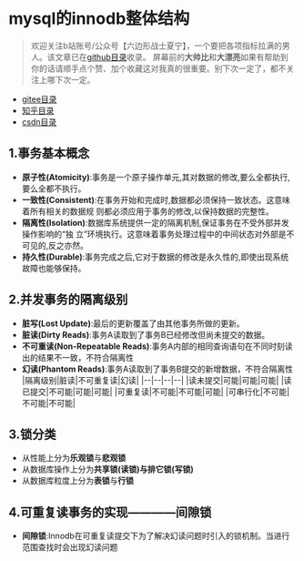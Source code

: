 # mysql的innodb整体结构
> 欢迎关注b站账号/公众号【六边形战士夏宁】，一个要把各项指标拉满的男人。该文章已在[github目录](https://github.com/edanlx/SealBook/blob/master/catalogue/wechat.md)收录。
屏幕前的**大帅比**和**大漂亮**如果有帮助到你的话请顺手点个赞、加个收藏这对我真的很重要。别下次一定了，都不关注上哪下次一定。
* [gitee目录](https://gitee.com/seal_li/SealBook)
* [知乎目录](https://zhuanlan.zhihu.com/p/338222208)
* [csdn目录](https://blog.csdn.net/seal_li/article/details/111415366)

## 1.事务基本概念
* **原子性(Atomicity)**:事务是一个原子操作单元,其对数据的修改,要么全都执行,要么全都不执行。
* **一致性(Consistent)**:在事务开始和完成时,数据都必须保持一致状态。这意味着所有相关的数据规
则都必须应用于事务的修改,以保持数据的完整性。
* **隔离性(Isolation)**:数据库系统提供一定的隔离机制,保证事务在不受外部并发操作影响的“独
立”环境执行。这意味着事务处理过程中的中间状态对外部是不可见的,反之亦然。
* **持久性(Durable)**:事务完成之后,它对于数据的修改是永久性的,即使出现系统故障也能够保持。

## 2.并发事务的隔离级别
* **脏写(Lost Update)**:最后的更新覆盖了由其他事务所做的更新。
* **脏读(Dirty Reads)**:事务A读取到了事务B已经修改但尚未提交的数据。
* **不可重读(Non-Repeatable Reads)**:事务A内部的相同查询语句在不同时刻读出的结果不一致，不符合隔离性
* **幻读(Phantom Reads)**:事务A读取到了事务B提交的新增数据，不符合隔离性
|隔离级别|脏读|不可重复读|幻读|
|--|--|--|--|
|读未提交|可能|可能|可能|
|读已提交|不可能|可能|可能|
|可重复读|不可能|不可能|可能|
|可串行化|不可能|不可能|不可能|

## 3.锁分类
* 从性能上分为**乐观锁**与**悲观锁**
* 从数据库操作上分为**共享锁(读锁)**与**排它锁(写锁)**
* 从数据库粒度上分为**表锁**与**行锁**

## 4.可重复读事务的实现————间隙锁
* **间隙锁**:Innodb在可重复读提交下为了解决幻读问题时引入的锁机制。当进行范围查找时会出现幻读问题